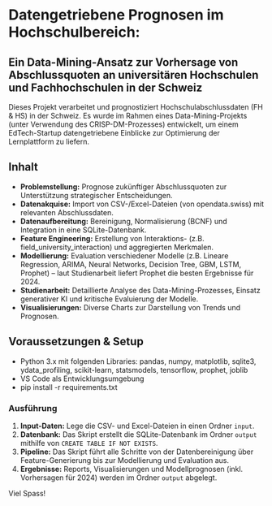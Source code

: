 # Datengetriebene Prognosen im Hochschulbereich:
## Ein Data-Mining-Ansatz zur Vorhersage von Abschlussquoten an universitären Hochschulen und Fachhochschulen in der Schweiz

Dieses Projekt verarbeitet und prognostiziert Hochschulabschlussdaten (FH & HS) in der Schweiz. Es wurde im Rahmen eines Data-Mining-Projekts (unter Verwendung des CRISP-DM-Prozesses) entwickelt, um einem EdTech-Startup datengetriebene Einblicke zur Optimierung der Lernplattform zu liefern.

## Inhalt
- **Problemstellung:** Prognose zukünftiger Abschlussquoten zur Unterstützung strategischer Entscheidungen.
- **Datenakquise:** Import von CSV-/Excel-Dateien (von opendata.swiss) mit relevanten Abschlussdaten.
- **Datenaufbereitung:** Bereinigung, Normalisierung (BCNF) und Integration in eine SQLite-Datenbank.
- **Feature Engineering:** Erstellung von Interaktions- (z.B. field_university_interaction) und aggregierten Merkmalen.
- **Modellierung:** Evaluation verschiedener Modelle (z.B. Lineare Regression, ARIMA, Neural Networks, Decision Tree, GBM, LSTM, Prophet) – laut Studienarbeit liefert Prophet die besten Ergebnisse für 2024.
- **Studienarbeit:** Detaillierte Analyse des Data-Mining-Prozesses, Einsatz generativer KI und kritische Evaluierung der Modelle.
- **Visualisierungen:** Diverse Charts zur Darstellung von Trends und Prognosen.

## Voraussetzungen & Setup
- Python 3.x mit folgenden Libraries: pandas, numpy, matplotlib, sqlite3, ydata_profiling, scikit-learn, statsmodels, tensorflow, prophet, joblib
- VS Code als Entwicklungsumgebung
- pip install -r requirements.txt

### Ausführung
1. **Input-Daten:** Lege die CSV- und Excel-Dateien in einen Ordner `input`.
2. **Datenbank:** Das Skript erstellt die SQLite-Datenbank im Ordner `output` mithilfe von `CREATE TABLE IF NOT EXISTS`.
3. **Pipeline:** Das Skript führt alle Schritte von der Datenbereinigung über Feature-Generierung bis zur Modellierung und Evaluation aus.
4. **Ergebnisse:** Reports, Visualisierungen und Modellprognosen (inkl. Vorhersagen für 2024) werden im Ordner `output` abgelegt.

Viel Spass!